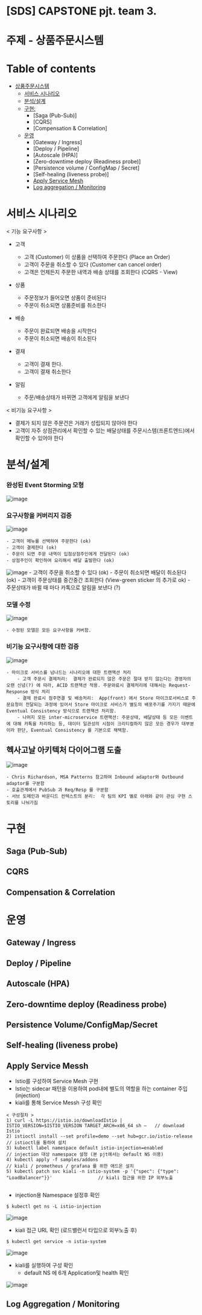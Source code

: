 # [SDS] CAPSTONE pjt. team 3.


# 주제 - 상품주문시스템


# Table of contents

- [상품주문시스템](#---)
  - [서비스 시나리오](#서비스-시나리오)
  - [분석/설계](#분석설계)
  - [구현:](#구현)
    - [Saga (Pub-Sub)]
    - [CQRS]
    - [Compensation & Correlation]
  - [운영](#운영)
    - [Gateway / Ingress]
    - [Deploy / Pipeline]
    - [Autoscale (HPA)]
    - [Zero-downtime deploy (Readiness probe)]
    - [Persistence volume / ConfigMap / Secret]
    - [Self-healing (liveness probe)]
    - [Apply Service Mesh](#apply-service-Messh)
    - [Log aggregation / Monitoring](#log-aggregation--monitoring)


# 서비스 시나리오

< 기능 요구사항 >

- 고객
  - 고객 (Customer) 이 상품을 선택하여 주문한다 (Place an Order)
  - 고객이 주문을 취소할 수 있다 (Customer can cancel order)
  - 고객은 언제든지 주문한 내역과 배송 상태를 조회한다 (CQRS - View)

- 상품
  - 주문정보가 들어오면 상품이 준비된다
  - 주문이 취소되면 상품준비를 취소한다

- 배송
  - 주문이 완료되면 배송을 시작한다
  - 주문이 취소되면 배송이 취소된다

- 결재
  - 고객이 결재 한다.
  - 고객이 결재 취소한다

- 알림
  - 주문/배송상태가 바뀌면 고객에게 알림을 보낸다



< 비기능 요구사항 >

 - 결제가 되지 않은 주문건은 거래가 성립되지 않아야 한다
 - 고객이 자주 상점관리에서 확인할 수 있는 배달상태를 주문시스템(프론트엔드)에서 확인할 수 있어야 한다



# 분석/설계

### 완성된 Event Storming 모형

![image](https://user-images.githubusercontent.com/119907154/217114338-1a0eb084-d6f6-4365-bb1e-87f5b1d7fe61.png)





### 요구사항을 커버리지 검증




![image](https://user-images.githubusercontent.com/487999/79684167-3ecd2f00-826a-11ea-806a-957362d197e3.png)

    - 고객이 메뉴를 선택하여 주문한다 (ok)
    - 고객이 결제한다 (ok)
    - 주문이 되면 주문 내역이 입점상점주인에게 전달된다 (ok)
    - 상점주인이 확인하여 요리해서 배달 출발한다 (ok)

![image](https://user-images.githubusercontent.com/487999/79684170-47256a00-826a-11ea-9777-e16fafff519a.png)
    - 고객이 주문을 취소할 수 있다 (ok)
    - 주문이 취소되면 배달이 취소된다 (ok)
    - 고객이 주문상태를 중간중간 조회한다 (View-green sticker 의 추가로 ok) 
    - 주문상태가 바뀔 때 마다 카톡으로 알림을 보낸다 (?)


### 모델 수정

![image](https://user-images.githubusercontent.com/487999/79684176-4e4c7800-826a-11ea-8deb-b7b053e5d7c6.png)
    
    - 수정된 모델은 모든 요구사항을 커버함.

### 비기능 요구사항에 대한 검증

![image](https://user-images.githubusercontent.com/487999/79684184-5c9a9400-826a-11ea-8d87-2ed1e44f4562.png)

    - 마이크로 서비스를 넘나드는 시나리오에 대한 트랜잭션 처리
        - 고객 주문시 결제처리:  결제가 완료되지 않은 주문은 절대 받지 않는다는 경영자의 오랜 신념(?) 에 따라, ACID 트랜잭션 적용. 주문와료시 결제처리에 대해서는 Request-Response 방식 처리
        - 결제 완료시 점주연결 및 배송처리:  App(front) 에서 Store 마이크로서비스로 주문요청이 전달되는 과정에 있어서 Store 마이크로 서비스가 별도의 배포주기를 가지기 때문에 Eventual Consistency 방식으로 트랜잭션 처리함.
        - 나머지 모든 inter-microservice 트랜잭션: 주문상태, 배달상태 등 모든 이벤트에 대해 카톡을 처리하는 등, 데이터 일관성의 시점이 크리티컬하지 않은 모든 경우가 대부분이라 판단, Eventual Consistency 를 기본으로 채택함.




## 헥사고날 아키텍처 다이어그램 도출
    
![image](https://user-images.githubusercontent.com/487999/79684772-eba9ab00-826e-11ea-9405-17e2bf39ec76.png)


    - Chris Richardson, MSA Patterns 참고하여 Inbound adaptor와 Outbound adaptor를 구분함
    - 호출관계에서 PubSub 과 Req/Resp 를 구분함
    - 서브 도메인과 바운디드 컨텍스트의 분리:  각 팀의 KPI 별로 아래와 같이 관심 구현 스토리를 나눠가짐


# 구현



## Saga (Pub-Sub)  





## CQRS




## Compensation & Correlation




# 운영



## Gateway / Ingress





## Deploy / Pipeline



## Autoscale (HPA)



## Zero-downtime deploy (Readiness probe)



## Persistence Volume/ConfigMap/Secret 



## Self-healing (liveness probe) 



## Apply Service Messh

  - Istio를 구성하여 Service Mesh 구현
  - Istio는 sidecar 패턴을 이용하여 pod내에 별도의 역할을 하는 container 주입(injection)
  - kiali를 통해 Service Messh 구성 확인

```
< 구성절차 >
1) curl -L https://istio.io/downloadIstio | ISTIO_VERSION=$ISTIO_VERSION TARGET_ARCH=x86_64 sh –   // download Istio
2) istioctl install --set profile=demo --set hub=gcr.io/istio-release                              // istioctl을 통하여 설치
3) kubectl label namespace default istio-injection=enabled                                         // injection 대상 namespace 설정 (본 pjt에서는 default NS 이용)
4) kubectl apply -f samples/addons                                                                 // kiali / prometheus / grafana 를 위한 애드온 설치
5) kubectl patch svc kiali -n istio-system -p '{"spec": {"type": "LoadBalancer"}}'                 // kiali 접근을 위한 IP 외부노출


```

  - injection용 Namespace 설정후 확인
  
```
$ kubectl get ns -L istio-injection
```

![image](https://user-images.githubusercontent.com/119907154/217383342-e54e607a-a7fe-4be1-8a04-5c2268bd5836.png)


  - kiali 접근 URL 확인 (로드밸런서 타입으로 외부노출 후)

```
$ kubectl get service -n istio-system

```

![image](https://user-images.githubusercontent.com/119907154/217384012-fb6da3dc-27c9-4396-917d-35b20231dc7f.png)


  - kiali를 실행하여  구성 확인
    - default NS 에 6개 Application및 health 확인

![image](https://user-images.githubusercontent.com/119907154/217384306-099f7bad-ad25-4cf8-9ccd-5316a6593cf5.png)


## Log Aggregation / Monitoring









